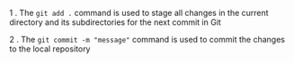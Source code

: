 <!-- @format -->

1 . The `git add .` command is used to stage all changes in the current directory and its subdirectories for the next commit in Git

2 . The `git commit -m "message"` command is used to commit the changes to the local repository
